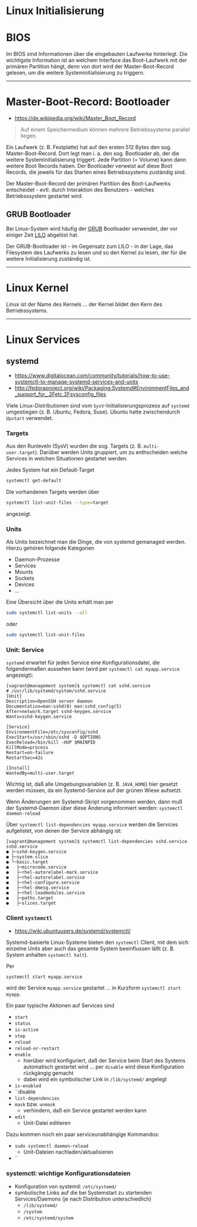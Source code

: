 # Linux Initialisierung
# BIOS
Im BIOS sind Informationen über die eingebauten Laufwerke hinterlegt. Die wichtigste Information ist an welchem Interface das Boot-Laufwerk mit der primären Partition hängt, denn von dort wird der Master-Boot-Record gelesen, um die weitere Systeminitialisierung zu triggern.

---

# Master-Boot-Record: Bootloader
* https://de.wikipedia.org/wiki/Master_Boot_Record

> Auf einem Speichermedium können mehrere Betriebssysteme parallel liegen.

Ein Laufwerk (z. B. Festplatte) hat auf den ersten 512 Bytes den sog. Master-Boot-Record. Dort legt man i. a.  den sog. Bootloader ab, der die weitere Systeminitialisierung triggert. Jede Partition (= Volume) kann dann weitere Boot Records haben. Der Bootloader verweist auf diese Boot Records, die jeweils für das Starten eines Betriebssystems zuständig sind.

Der Master-Boot-Record der primären Partition des Boot-Laufwerks entscheidet - evtl. durch Interaktion des Benutzers - welches Betriebsssystem gestartet wird.

## GRUB Bootloader
Bei Linux-System wird häufig der [GRUB](https://de.wikipedia.org/wiki/Grand_Unified_Bootloader) Bootloader verwendet, der vor einiger Zeit [LILO](https://de.wikipedia.org/wiki/Linux_Loader) abgelöst hat.

Der GRUB-Bootloader ist - im Gegensatz zum LILO - in der Lage, das Filesystem des Laufwerks zu lesen und so den Kernel zu lesen, der für die weitere Initialisierung zuständig ist.

---

# Linux Kernel
Linux ist der Name des Kernels ... der Kernel bildet den Kern des Betriebssystems.

---
# Linux Services
## systemd
* https://www.digitalocean.com/community/tutorials/how-to-use-systemctl-to-manage-systemd-services-and-units
* http://fedoraproject.org/wiki/Packaging:Systemd#EnvironmentFiles_and_support_for_.2Fetc.2Fsysconfig_files

Viele Linux-Distributionen sind vom ``SysV``-Initialisierungsprozess auf ``systemd`` umgestiegen (z. B. Ubuntu, Fedora, Suse). Ubuntu hatte zwischendurch ``Upstart`` verwendet.

### Targets
Aus den Runleveln (SysV) wurden die sog. Targets (z. B. ``multi-user.target``). Darüber werden Units gruppiert, um zu enthscheiden welche Services in welchen Situationen gestartet werden.

Jedes System hat ein Default-Target

```bash
systemctl get-default
```

Die vorhandenen Targets werden über

```bash
systemctl list-unit-files --type=target
```

angezeigt.

### Units
Als Units bezeichnet man die Dinge, die von systemd gemanaged werden. Hierzu gehören folgende Kategorien

* Daemon-Prozesse
* Services
* Mounts
* Sockets
* Devices
* ...

Eine Übersicht über die Units erhält man per

```bash
sudo systemctl list-units --all
```

oder

```bash
sudo systemctl list-unit-files
```

### Unit: Service
``systemd`` erwartet für jeden Service eine Konfigurationsdatei, die folgendermaßen aussehen kann (wird per ``systemctl cat myapp.service`` angezeigt):

    [vagrant@management system]$ systemctl cat sshd.service
    # /usr/lib/systemd/system/sshd.service
    [Unit]
    Description=OpenSSH server daemon
    Documentation=man:sshd(8) man:sshd_config(5)
    After=network.target sshd-keygen.service
    Wants=sshd-keygen.service

    [Service]
    EnvironmentFile=/etc/sysconfig/sshd
    ExecStart=/usr/sbin/sshd -D $OPTIONS
    ExecReload=/bin/kill -HUP $MAINPID
    KillMode=process
    Restart=on-failure
    RestartSec=42s

    [Install]
    WantedBy=multi-user.target

Wichtig ist, daß alle Umgebungsvariablen (z. B. ``JAVA_HOME``) hier gesetzt werden müssen, da ein Systemd-Service auf der grünen Wiese aufsetzt.

Wenn Änderungen am Systemd-Skript vorgenommen werden, dann muß der Systemd-Daemon über diese Änderung informiert werden: `systemctl daemon-reload`

Über ``systemctl list-dependencies myapp.service`` werden die Services aufgelistet, von denen der Service abhängig ist:

    [vagrant@management system]$ systemctl list-dependencies sshd.service
    sshd.service
    ● ├─sshd-keygen.service
    ● ├─system.slice
    ● └─basic.target
    ●   ├─microcode.service
    ●   ├─rhel-autorelabel-mark.service
    ●   ├─rhel-autorelabel.service
    ●   ├─rhel-configure.service
    ●   ├─rhel-dmesg.service
    ●   ├─rhel-loadmodules.service
    ●   ├─paths.target
    ●   ├─slices.target


### Client ``systemctl``
* https://wiki.ubuntuusers.de/systemd/systemctl/

Systemd-basierte Linux-Systeme bieten den ``systemctl`` Client, mit dem sich einzelne Units aber auch das gesamte System beeinflussen läßt (z. B. System anhalten ``systemctl halt``).

Per 

```bash
systemctl start myapp.service
```

wird der Service ``myapp.service`` gestartet ... in Kurzform ``systemctl start myapp``.

Ein paar typische Aktionen auf Services sind

* ``start``
* ``status``
* ``is-active``
* ``stop``
* ``reload``
* ``reload-or-restart``
* ``enable``
  * hierüber wird konfiguriert, daß der Service beim Start des Systems automatisch gestartet wird ... per ``disable`` wird diese Konfiguration rückgängig gemacht
  * dabei wird ein symbolischer Link in ``/lib/systemd/`` angelegt
* ``is-enabled``
* ``disable
* ``list-dependencies``
* ``mask`` bzw. ``unmask``
  * verhindern, daß ein Service gestartet werden kann
* ``edit``
  * Unit-Datei editieren

Dazu kommen noch ein paar serviceunabhängige Kommandos:

* ``sudo systemctl daemon-reload``
  * Unit-Dateien nachladen/aktualisieren
* ``

### systemctl: wichtige Konfigurationsdateien
* Konfiguration von systemd: ``/etc/systemd/``
* symbolische Links auf die bei Systemstart zu startenden Services/Daemons (je nach Distribution unterschiedlich)
  * ``/lib/systemd/``
  * ``/system``
  * ``/etc/systemd/system``
